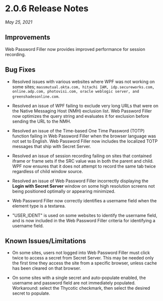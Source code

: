 [title]: # (2.0.6 Release)
[tags]: # (web password filler)
[priority]: # (39989)

# 2.0.6 Release Notes

_May 25, 2021_

## Improvements

Web Password Filler now provides improved performance for session recording.

## Bug Fixes

* Resolved issues with various websites where WPF was not working on some sites; `massmutual.okta.com, hitachi IAM, idp.secureworks.com, online.adp.com, photovisi.com, oracle weblogic server, and greenshadesonline.com`.

* Resolved an issue of WPF failing to exclude very long URLs that were on the Native Messaging Host (NMH) exclusion list. Web Password Filler now optimizes the query string and evaluates it for exclusion before sending the URL to the NMH.

* Resolved an issue of the Time-based One Time Password (TOTP) function failing in Web Password Filler when the browser language was not set to English. Web Password Filler now includes the localized TOTP messages that ship with Secret Server.

* Resolved an issue of session recording failing on sites that contained iframe or frame sets if the SRC value was in both the parent and child. WPF now ensures that it does not attempt to record the same tab twice regardless of child window source.

* Resolved an issue of Web Password Filler incorrectly displaying the **Login with Secret Server** window on some high resolution screens not being positioned optimally or appearing minimized.

* Web Password Filler now correctly identifies a username field when the element type is a textarea.

* "USER_IDENT" is used on some websites to identify the username field, and is now included in the Web Password Filler criteria for identifying a username field.

## Known Issues/Limitations

* On some sites, users not logged into Web Password Filler must click twice to access a secret from Secret Server. This may be needed only the first time they access the site from a specific browser, unless cache has been cleared on that browser.

* On some sites with a single secret and auto-populate enabled, the username and password field are not immediately populated. Workaround: select the Thycotic checkmark, then select the desired secret to populate.
